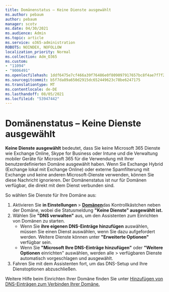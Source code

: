 ```yaml
---
title: Domänenstatus – Keine Dienste ausgewählt
ms.author: pebaum
author: pebaum
manager: scotv
ms.date: 04/30/2021
ms.audience: Admin
ms.topic: article
ms.service: o365-administration
ROBOTS: NOINDEX, NOFOLLOW
localization_priority: Normal
ms.collection: Adm_O365
ms.custom:
- "11094"
- "9006491"
ms.openlocfilehash: 1ddf6475e7cf466a39f76486e0f809097917657bc8f4ae7f7f2b516657308f39
ms.sourcegitcommit: b5f7da89a650d2915dc652449623c78be6247175
ms.translationtype: MT
ms.contentlocale: de-DE
ms.lasthandoff: 08/05/2021
ms.locfileid: "53947442"
---
```

# <a name="domain-status---no-services-selected"></a>Domänenstatus – Keine Dienste ausgewählt

**Keine Dienste ausgewählt** bedeutet, dass Sie keine Microsoft 365 Dienste wie Exchange Online, Skype for Business oder Intune und die Verwaltung mobiler Geräte für Microsoft 365 für die Verwendung mit Ihrer benutzerdefinierten Domäne ausgewählt haben. Wenn Sie Exchange Hybrid (Exchange lokal mit Exchange Online) oder externe Spamfilterung mit Exchange und keine anderen Microsoft-Dienste verwenden, können Sie diese Nachricht ignorieren. Der Domänenstatus ist nur für Domänen verfügbar, die direkt mit dem Dienst verbunden sind.

So wählen Sie Dienste für Ihre Domäne aus:

1. Aktivieren Sie **in Einstellungen**  >  [**Domänen**](https://admin.microsoft.com/Adminportal/Home)das Kontrollkästchen neben der Domäne, wobei die Statusmeldung **"Keine Dienste" ausgewählt ist.**
1. Wählen Sie **"DNS verwalten"** aus, um den Assistenten zum Einrichten von Domänen zu starten.
    - Wenn Sie **ihre eigenen DNS-Einträge hinzufügen** auswählen, müssen Sie einen Dienst auswählen, wenn Sie dazu aufgefordert werden. Weitere Dienste können unter **"Erweiterte Optionen"** verfügbar sein.
    - Wenn Sie **"Microsoft Ihre DNS-Einträge hinzufügen"** oder **"Weitere Optionen** einrichten" auswählen, werden alle  >   verfügbaren Dienste automatisch vorgeschlagen und ausgewählt.
1. Fahren Sie mit dem Assistenten fort, um das DNS-Setup und Ihre Dienstoptionen abzuschließen.
 
Weitere Hilfe beim Einrichten Ihrer Domäne finden Sie unter [Hinzufügen von DNS-Einträgen zum Verbinden Ihrer Domäne.](/microsoft-365/admin/get-help-with-domains/create-dns-records-at-any-dns-hosting-provider)

